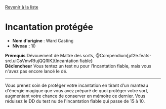 [Revenir à la liste](list.md)

# Incantation protégée

 * **Nom d'origine** : Ward Casting
 * **Niveau** : 10


<p><span><strong>Prérequis</strong> Dévouement de Maître des sorts, @Compendium[pf2e.feats-srd.uiGsVmvRfujQQRlK]{Incantation fiable}<br><strong>Déclencheur</strong> Vous tentez un test nu pour l'Incantation fiable, mais vous n'avez pas encore lancé le dé.<br></span></p>
<hr>
<p>Vous prenez soin de protéger votre incantation en tirant d'un manteau d'énergie magique que vous avez préparé de quoi protéger votre sort, augmentant votre chance de conserver en mémoire ce dernier. Vous réduisez le DD du test nu de l'Incantation fiable qui passe de 15 à 10.</p>